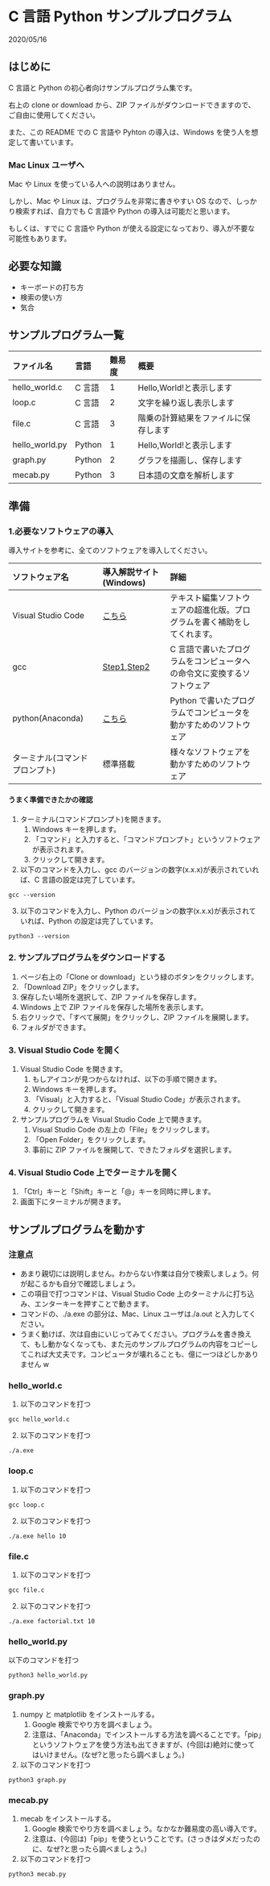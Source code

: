 # C 言語 Python サンプルプログラム

2020/05/16

## はじめに

C 言語と Python の初心者向けサンプルプログラム集です。

右上の clone or download から、ZIP ファイルがダウンロードできますので、ご自由に使用してください。

また、この README での C 言語や Pyhton の導入は、Windows を使う人を想定して書いています。

### Mac Linux ユーザへ

Mac や Linux を使っている人への説明はありません。

しかし、Mac や Linux は、プログラムを非常に書きやすい OS なので、しっかり検索すれば、自力でも C 言語や Python の導入は可能だと思います。

もしくは、すでに C 言語や Python が使える設定になっており、導入が不要な可能性もあります。

## 必要な知識

- キーボードの打ち方
- 検索の使い方
- 気合

## サンプルプログラム一覧

| ファイル名     | 言語   | 難易度 | 概要                                 |
| :------------- | :----- | :----- | :----------------------------------- |
| hello_world.c  | C 言語 | 1      | Hello,World!と表示します             |
| loop.c         | C 言語 | 2      | 文字を繰り返し表示します             |
| file.c         | C 言語 | 3      | 階乗の計算結果をファイルに保存します |
| hello_world.py | Python | 1      | Hello,World!と表示します             |
| graph.py       | Python | 2      | グラフを描画し、保存します           |
| mecab.py       | Python | 3      | 日本語の文章を解析します             |

## 準備

### 1.必要なソフトウェアの導入

導入サイトを参考に、全てのソフトウェアを導入してください。

| ソフトウェア名                 | 導入解説サイト(Windows)                                                                                          | 詳細                                                                     |
| :----------------------------- | :--------------------------------------------------------------------------------------------------------------- | :----------------------------------------------------------------------- |
| Visual Studio Code             | [こちら](https://www.karelie.net/install-vscode-windows/)                                                        | テキスト編集ソフトウェアの超進化版。プログラムを書く補助をしてくれます。 |
| gcc                            | [Step1](https://webkaru.net/clang/mingw-gcc-install/),[Step2](https://webkaru.net/clang/mingw-gcc-environments/) | C 言語で書いたプログラムをコンピュータへの命令文に変換するソフトウェア   |
| python(Anaconda)               | [こちら](https://weblabo.oscasierra.net/python-anaconda-install-windows/)                                        | Python で書いたプログラムでコンピュータを動かすためのソフトウェア        |
| ターミナル(コマンドプロンプト) | 標準搭載                                                                                                         | 様々なソフトウェアを動かすためのソフトウェア                             |

#### うまく準備できたかの確認

1. ターミナル(コマンドプロンプト)を開きます。
   1. Windows キーを押します。
   2. 「コマンド」と入力すると、「コマンドプロンプト」というソフトウェアが表示されます。
   3. クリックして開きます。
2. 以下のコマンドを入力し、gcc のバージョンの数字(x.x.x)が表示されていれば、C 言語の設定は完了しています。

```shell
gcc --version
```

3. 以下のコマンドを入力し、Python のバージョンの数字(x.x.x)が表示されていれば、Python の設定は完了しています。

```shell
python3 --version
```

### 2. サンプルプログラムをダウンロードする

1. ページ右上の「Clone or download」という緑のボタンをクリックします。
2. 「Download ZIP」をクリックします。
3. 保存したい場所を選択して、ZIP ファイルを保存します。
4. Windows 上で ZIP ファイルを保存した場所を表示します。
5. 右クリックで、「すべて展開」をクリックし、ZIP ファイルを展開します。
6. フォルダができます。

### 3. Visual Studio Code を開く

1. Visual Studio Code を開きます。
   1. もしアイコンが見つからなければ、以下の手順で開きます。
   2. Windows キーを押します。
   3. 「Visual」と入力すると、「Visual Studio Code」が表示されます。
   4. クリックして開きます。
2. サンプルプログラムを Visual Studio Code 上で開きます。
   1. Visual Studio Code の左上の「File」をクリックします。
   2. 「Open Folder」をクリックします。
   3. 事前に ZIP ファイルを展開して、できたフォルダを選択します。

### 4. Visual Studio Code 上でターミナルを開く

1. 「Ctrl」キーと「Shift」キーと「@」キーを同時に押します。
2. 画面下にターミナルが開きます。

## サンプルプログラムを動かす

### 注意点

- あまり親切には説明しません。わからない作業は自分で検索しましょう。何が起こるかも自分で確認しましょう。
- この項目で打つコマンドは、Visual Studio Code 上のターミナルに打ち込み、エンターキーを押すことで動きます。
- コマンドの、./a.exe の部分は、Mac、Linux ユーザは./a.out と入力してください。
- うまく動けば、次は自由にいじってみてください。プログラムを書き換えて、もし動かなくなっても、また元のサンプルプログラムの内容をコピーしてこれば大丈夫です。コンピュータが壊れることも、億に一つほどしかありません w

### hello_world.c

1. 以下のコマンドを打つ

```shell
gcc hello_world.c
```

2. 以下のコマンドを打つ

```shell
./a.exe
```

### loop.c

1. 以下のコマンドを打つ

```shell
gcc loop.c
```

2. 以下のコマンドを打つ

```shell
./a.exe hello 10
```

### file.c

1. 以下のコマンドを打つ

```shell
gcc file.c
```

2. 以下のコマンドを打つ

```shell
./a.exe factorial.txt 10
```

### hello_world.py

以下のコマンドを打つ

```shell
python3 hello_world.py
```

### graph.py

1. numpy と matplotlib をインストールする。
   1. Google 検索でやり方を調べましょう。
   2. 注意は、「Anaconda」でインストールする方法を調べることです。「pip」というソフトウェアを使う方法も出てきますが、(今回は)絶対に使ってはいけません。(なぜ?と思ったら調べましょう。)
2. 以下のコマンドを打つ

```shell
python3 graph.py
```

### mecab.py

1. mecab をインストールする。
   1. Google 検索でやり方を調べましょう。なかなか難易度の高い導入です。
   2. 注意は、(今回は)「pip」を使うということです。(さっきはダメだったのに、なぜ?と思ったら調べましょう。)
2. 以下のコマンドを打つ

```shell
python3 mecab.py
```
